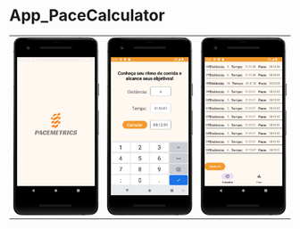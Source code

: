 # App_PaceCalculator



<table>
  <tr>
    <td><img src="/result/Screenshot_splashscreen.png" width="260"></td><td><img src="/result/Screenshot_1.png" width="260"></td><td><img src="/result/Screenshot_2.png" width="260">
  </tr>
</table>
